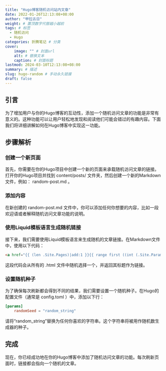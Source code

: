 ```yaml
---
title: "Hugo博客随机访问站内文章"
date: 2022-01-26T12:13:08+08:00
author: "甲拉古日"
weight: # 置顶数字代替越小越前
tags: # 标签
  - 随机访问
  - Hugo
categories: 折腾笔记 # 分类
cover:
    image: "" # 封面url
    alt: # 替换文本
    caption: # 封面标题
lastmod: 2024-03-10T12:13:08+08:00
summary: # 描述
slug: hugo-random # 手动永久链接
draft: false
---
```


## 引言

为了增加用户与你的Hugo博客的互动性，添加一个随机访问文章的功能是非常有意义的。这种功能可以让用户轻松地发现和阅读他们可能会错过的有趣内容。下面我们将详细讲解如何在Hugo博客中实现这一功能。

## 步骤解析

### 创建一个新页面

首先，你需要在你的Hugo项目中创建一个新的页面来承载随机访问文章的链接。打开你的Hugo项目并找到 content/posts/ 文件夹，然后创建一个新的Markdown文件，例如： random-post.md 。

### 添加内容

在新创建的 random-post.md 文件中，你可以添加任何你想要的内容，比如一段欢迎语或者解释随机访问文章功能的说明。

### 使用Liquid模板语言生成随机链接

接下来，我们需要使用Liquid模板语言来生成随机的文章链接。在Markdown文件中，使用以下代码：

```html
<a href="{{ (len .Site.Pages)|add:1 }}{{ range first ((int (.Site.Params.randomSeed|default randInt)) % len(.Site.Pages)) .Site.Pages }}">{{ .Title }}</a>
```

这段代码会从所有的 .html 文件中随机选择一个，并返回其标题作为链接。

### 设置随机种子

为了确保每次刷新都会得到不同的结果，我们需要设置一个随机种子。在Hugo的配置文件（通常是 config.toml ）中，添加以下行：

```toml
[params]
    randomSeed = "random_string"
```

请将“random_string”替换为任何你喜欢的字符串。这个字符串将被用作随机数生成器的种子。

## 完成

现在，你已经成功地在你的Hugo博客中添加了随机访问文章的功能。每次刷新页面时，链接都会指向一个随机的文章。


